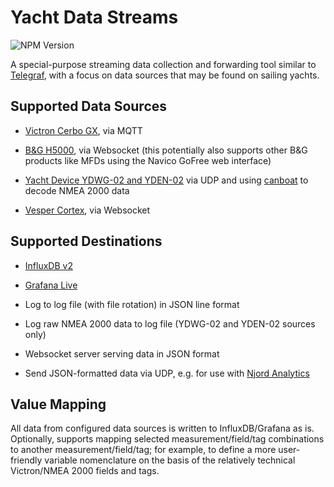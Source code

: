 # Yacht Data Streams

![NPM Version](https://img.shields.io/npm/v/yacht-data-streams)

A special-purpose streaming data collection and forwarding tool similar to [Telegraf](https://www.influxdata.com/time-series-platform/telegraf/), with a focus on data sources that may be found on sailing yachts.

## Supported Data Sources

- [Victron Cerbo GX](https://www.victronenergy.com/panel-systems-remote-monitoring/cerbo-gx), via MQTT

- [B&G H5000](https://www.bandg.com/en-gb/bg/series/h5000/), via Websocket (this potentially also supports other B&G products like MFDs using the Navico GoFree web interface)

- [Yacht Device YDWG-02 and YDEN-02](https://www.yachtd.com/products/wifi_gateway.html) via UDP and using [canboat](https://github.com/canboat/canboatjs) to decode NMEA 2000 data

- [Vesper Cortex](http://www.vespermarine.com), via Websocket

## Supported Destinations

- [InfluxDB v2](https://www.influxdata.com/)

- [Grafana Live](https://grafana.com/docs/grafana/latest/setup-grafana/set-up-grafana-live/)

- Log to log file (with file rotation) in JSON line format

- Log raw NMEA 2000 data to log file (YDWG-02 and YDEN-02 sources only)

- Websocket server serving data in JSON format

- Send JSON-formatted data via UDP, e.g. for use with [Njord Analytics](https://www.sailnjord.com)

## Value Mapping

All data from configured data sources is written to InfluxDB/Grafana as is. Optionally, supports mapping selected measurement/field/tag combinations to another measurement/field/tag; for example, to define a more user-friendly variable nomenclature on the basis of the relatively technical Victron/NMEA 2000 fields and tags.
